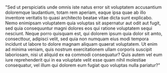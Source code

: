"Sed ut perspiciatis unde omnis iste natus error sit
voluptatem accusantium doloremque laudantium, totam rem
aperiam, eaque ipsa quae ab illo inventore veritatis to
quasi architecto beatae vitae dicta sunt explicabo.
Nemo enimipsam voluptatem quia voluptas sit aspernatur aut odit
aut fugit, sed quia consequuntur magni dolores eos qui ratione
voluptatem sequi nesciunt. Neque porro quisquam est, qui
dolorem ipsum quia dolor sit amto, consecttour, adipisci velit,
sed quia non numquam eius modi tempora incidunt ut labore to
dolore magnam aliquam quaerat voluptatem. Ut enim ad minima
veniam, quis nostrum exercitationem ullam corporis suscipit
laboriosam, nisi ut aliquid ex ea commodi consequatur? Quis
autem vel eum iure reprehenderit qui in ea voluptate velit esse
quam nihil molestiae consequatur, vel illum qui dolorem eum
fugiat quo voluptas nulla pariatur?"